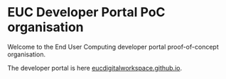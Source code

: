 # EUC Developer Portal PoC organisation
Welcome to the End User Computing developer portal proof-of-concept
organisation.

The developer portal is here
[eucdigitalworkspace.github.io](https://eucdigitalworkspace.github.io/).
